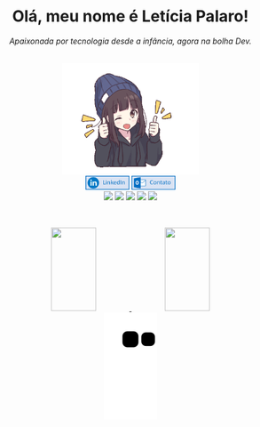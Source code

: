 <div align="center">
  <h1> Olá, meu nome é Letícia Palaro! </h1>
  <em>Apaixonada por tecnologia desde a infância, agora na bolha Dev.</em><br><br>
  
  <img height="200vh" src="ok.gif"><br>  <a href="https://www.linkedin.com/in/let%C3%ADcia-palaro-a870b0243/" target="_blank"><img height="25vh" src="linkedin.png" target="_blank"></a>
  <a href = "mailto:leticiapalaro@live.com"><img height="25vh" src="contato.png" target="_blank"></a><br>
  <img height="50vh" src="https://cdn.jsdelivr.net/gh/devicons/devicon/icons/html5/html5-plain-wordmark.svg" />
  <img height="50vh" src="https://cdn.jsdelivr.net/gh/devicons/devicon/icons/css3/css3-plain-wordmark.svg" />
  <img height="40vh" src="https://cdn.jsdelivr.net/gh/devicons/devicon/icons/javascript/javascript-plain.svg" />
  <img height="63vh" src="https://cdn.jsdelivr.net/gh/devicons/devicon/icons/java/java-original-wordmark.svg" />
  <img height="40vh" src="https://cdn.jsdelivr.net/gh/devicons/devicon/icons/csharp/csharp-original.svg" />
</div>

##

<div align="center"><br>
  <a href="https://github.com/leticia-palaro">
  <img width="40%" height="150vh" src="https://github-readme-stats.vercel.app/api?username=leticiapalaro&show_icons=true&theme=dracula&include_all_commits=true&count_private=true"/>
  <img width="40%" height="150vh" src="https://github-readme-stats.vercel.app/api/top-langs/?username=leticiapalaro&layout=compact&langs_count=7&theme=dracula"/>
  <br>
  <img src="https://github.com/rafaballerini/rafaballerini/blob/output/github-contribution-grid-snake.svg">
</div>



<!--
**leticia-palaro/leticia-palaro** is a ✨ _special_ ✨ repository because its `README.md` (this file) appears on your GitHub profile.

Here are some ideas to get you started:

- 🔭 I’m currently working on ...
- 🌱 I’m currently learning ...
- 👯 I’m looking to collaborate on ...
- 🤔 I’m looking for help with ...
- 💬 Ask me about ...
- 📫 How to reach me: ...
- 😄 Pronouns: ...
- ⚡ Fun fact: ...
-->
